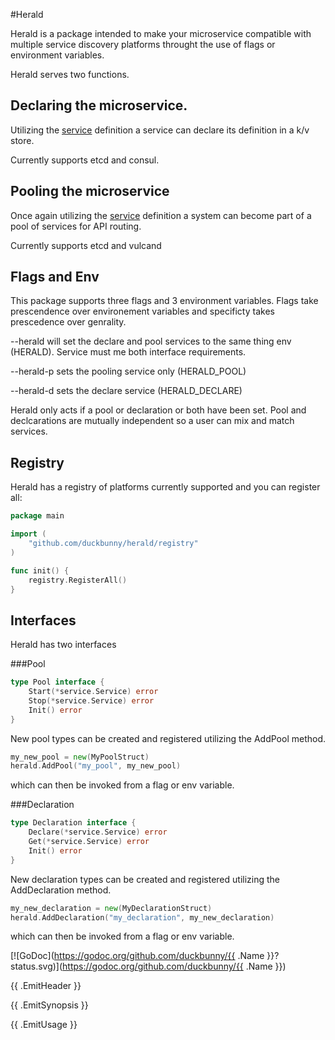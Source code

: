 #Herald

Herald is a package intended to make your microservice compatible with multiple service discovery platforms throught the use of flags or environment variables.

Herald serves two functions.

## Declaring the microservice.

Utilizing the [service](https://github.com/duckbunny/service) definition a service can declare its definition in a k/v store.

Currently supports etcd and consul.

## Pooling the microservice

Once again utilizing the [service](https://github.com/duckbunny/service) definition a system can become part of a pool of services for API routing.

Currently supports etcd and vulcand

## Flags and Env

This package supports three flags and 3 environment variables.  Flags take prescendence over environement variables and specificty takes prescedence over genrality.

--herald	will set the declare and pool services to the same thing env (HERALD). Service must me both interface requirements.

--herald-p	sets the pooling service only (HERALD_POOL)

--herald-d	sets the declare service (HERALD_DECLARE)

Herald only acts if a pool or declaration or both have been set.  Pool and declcarations are mutually independent so a user can mix and match services.

## Registry

Herald has a registry of platforms currently supported and you can register all:

```go
package main

import (
	"github.com/duckbunny/herald/registry"
)

func init() {
	registry.RegisterAll()
}

```

## Interfaces

Herald has two interfaces

###Pool
```go
type Pool interface {
	Start(*service.Service) error
	Stop(*service.Service) error
	Init() error
}
```
New pool types can be created and registered utilizing the AddPool method.
```go
my_new_pool = new(MyPoolStruct)
herald.AddPool("my_pool", my_new_pool)
```

which can then be invoked from a flag or env variable.


###Declaration
```go
type Declaration interface {
	Declare(*service.Service) error
	Get(*service.Service) error
	Init() error
}

```
New declaration types can be created and registered utilizing the AddDeclaration method.

```go
my_new_declaration = new(MyDeclarationStruct)
herald.AddDeclaration("my_declaration", my_new_declaration)
```

which can then be invoked from a flag or env variable.

[![GoDoc](https://godoc.org/github.com/duckbunny/{{ .Name }}?status.svg)](https://godoc.org/github.com/duckbunny/{{ .Name }})


{{ .EmitHeader }}

{{ .EmitSynopsis }}


{{ .EmitUsage }}

